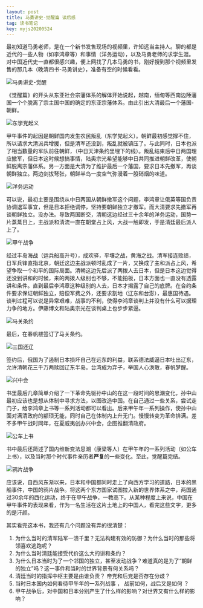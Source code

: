 ```yaml
---
layout: post
title: 马勇讲史-觉醒篇 读后感
tag: 读书笔记
key: myjs20200524
---
```


最初知道马勇老师，是在一个新书发售现场的视频里，许知远当主持人。聊的都是近代的一些人物（如李鸿章等）和事情（洋务运动），以及马勇老师的求学生涯。对中国近代史一直都很感兴趣，便上网找了几本马勇的书，刚好搜到那个视频里发售的那几本（晚清四书-马勇讲史），准备有空的时候看看。

![马勇讲史-觉醒](http://n.sinaimg.cn/book/transform/611/w550h861/20200410/1453-iryninx2943150.jpg)

<!--more-->

《觉醒篇》的开头从东亚社会宗藩体系的解体开始说起，越南，缅甸等西南边陲藩国一个个脱离了宗主国中国的确定的东亚宗藩体系。由此引出大清最后一个藩国-朝鲜。

![东学党起义](https://i2.kknews.cc/SIG=332olrg/2p43000233s8poq07s11.jpg)

甲午事件的起因是朝鲜国内发生农民叛乱（东学党起义）。朝鲜最初感觉撑不住，所以请求大清派兵增援，但是清军还没到，叛乱就被镇压了。与此同时，日本也派了相当数量的军队前往朝鲜，（中日天津条约里埋下的线）。叛乱结束后中日两国理应撤军，但日本这时候想搞事情，陆奥宗光希望能够中日共同推进朝鲜改革，使朝鲜脱离宗藩体系。另一方面是大清为了维护最后一个藩国，要求日本先撤军，再谈朝鲜独立。两边剑拔弩张，朝鲜半岛一度空气弥漫着一股硝烟的味道。

![洋务运动](https://5b0988e595225.cdn.sohucs.com/images/20180827/5cbe744098894a1cbe218f8de47a6159.jpeg)

可以说，最初主要是围绕从中日两国从朝鲜撤军这个问题，李鸿章让俄英等国负责协调退军事宜，但是日本拒绝调停，坚持要朝鲜独立才撤军。而大清要求先撤军再谈朝鲜独立。没办法。导致两国断交，清朝这边经过三十余年的洋务运动，国势一片蒸蒸日上，主战派和清流一直在朝堂占上风，大战一触即发，于是清廷最后派人上了。

![甲午战争](https://image2.cqcb.com/d/file/county/wenshi/2018-12-05/d5dc41b0645a4f06fa309755a1417201.jpg)

经过丰岛海战（运兵船高升号），成欢驿，平壤之战，黄海之战。清军接连败绩，日军兵锋直指北京，朝廷这边主战派顿时乱成了一片，又换成了主和派占上风，希望争取一个和平的国际局面。清朝这边先后派了两拨人去日本，但是日本这边觉得还没到讲和的时候，来的两拨人级别也不够，不能拍板，日本方面也一直没有透露讲和条件。直到最后李鸿章这种级别的人去，日本才揭露了自己的底牌。在合约条件要求保证朝鲜独立，赔偿军费之外，还要求割地（辽东和台澎），最惠国待遇。谈判过程可以说是异常艰难，战事的不利，使得李鸿章谈判上并没有什么可以据理力争的地方。伊藤博文和陆奥宗光在谈判桌上也步步紧逼。

![马关条约](https://5b0988e595225.cdn.sohucs.com/images/20190315/2379af5c9e754187adc92871991123b5.jpeg)

最后，在春帆楼签订了马关条约。

![三国还辽](https://lh3.googleusercontent.com/proxy/AIa-y-Xl6y8h16qxiY56Z5oGNySA2HU65g4dQ2AZpthFBlOtOwYh8cPo4i7n-_bggCbJnsnwLZQ9vHPHlTwxPwvjk79_IwqTg5_02C6ubW9W)

签约后，俄国为了遏制日本损坏自己在远东的利益，联系德法威逼日本吐出辽东，允许清朝花三千万两赎回辽东半岛。台湾成为弃子，举国人心涣散，春帆梦醒。

![兴中会](https://5b0988e595225.cdn.sohucs.com/images/20181123/df11b0384329482b834525764fd12cc1.jpeg)

书里最后几章简单介绍了一下革命先驱孙中山的在这一段时间的思潮变化，孙中山最初应该也是想从体制中寻求方法，以图改造中国。在自己通过一些关系，尝试走门子，给李鸿章上书等一系列活动都可以看出。后来甲午年一系列操作，使孙中山面对满清政府的颛顼无能，同时自己在体制内上升无门。慢慢转变为革命排满。差不多甲午战时同年，在夏威夷创办兴中会，企图推翻清政府。

![公车上书](https://p3.ifengimg.com/a/2018_28/db4b5dd162ec21f_size76_w744_h434.jpg)

书中最后还简述了国内维新变法思潮（康梁等人）在甲午年的一系列活动（如公车上书），以及当时那个时代事件亲历者**严复**的一些变化。至此，觉醒篇完结。

![鸦片战争](https://static01.nyt.com/images/2018/07/04/world/04opiumwar-1/00opiumwar-1-master1050.jpg)

应该说，自西风东渐以来，日本和中国都同时走上了向西方学习的道路，日本的黑船事件，中国的鸦片战争。将这两个东方国家试图拉入新的世界体系之中，两国通过30余年的西化运动，终于在甲午战争，一教高下。从某种程度上来说，中国在甲午事件的表现来看，作为一名生活在这片土地上的中国人，看完这些文字，更多的是汗颜。

其实看完这本书，我还有几个问题没有弄的很清楚：
1. 为什么当时的清军陆军一溃千里？无法构建有效的防御？为什么当时的那些将领喜欢逃跑呢？
2. 为什么当时清廷能接受代价这么大的讲和条约？
3. 为什么日本当时为了一个邻国的独立，甚至发动战争？难道真的是为了“朝鲜的独立”吗？这一事件和当时的世界背景有何关系吗？
4. 清廷当时的指挥中枢主要是由谁负责？ 帝党和后党是否存在分歧？
5. 当时日本国内如何看待甲午年的一系列战事 ， 战前如何，战后又是如何 ？
6. 甲午战争后，对中国和日本分别产生了什么样的影响？对世界又有什么样的影响？


